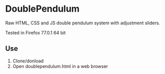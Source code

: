 # DoublePendulum
Raw HTML, CSS and JS double pendulum system with adjustment sliders.

Tested in Firefox 77.0.1 64 bit

## Use
1. Clone/donload
2. Open doublependulum.html in a web browser
